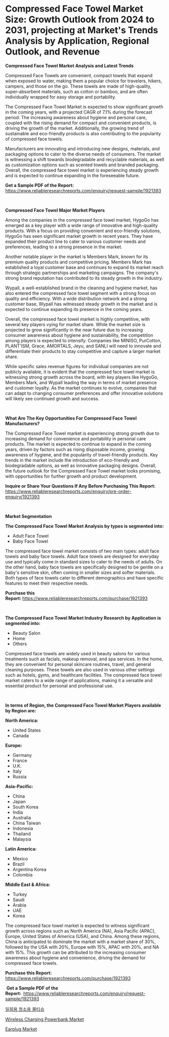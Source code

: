 <p><h1>Compressed Face Towel Market Size: Growth Outlook from 2024 to 2031, projecting at Market's Trends Analysis by Application, Regional Outlook, and Revenue</h1></p><p><strong>Compressed Face Towel Market Analysis and Latest Trends</strong></p>
<p><p>Compressed Face Towels are convenient, compact towels that expand when exposed to water, making them a popular choice for travelers, hikers, campers, and those on the go. These towels are made of high-quality, super-absorbent materials, such as cotton or bamboo, and are often individually wrapped for easy storage and portability.</p><p>The Compressed Face Towel Market is expected to show significant growth in the coming years, with a projected CAGR of 7.1% during the forecast period. The increasing awareness about hygiene and personal care, coupled with the rising demand for compact and convenient products, is driving the growth of the market. Additionally, the growing trend of sustainable and eco-friendly products is also contributing to the popularity of compressed face towels.</p><p>Manufacturers are innovating and introducing new designs, materials, and packaging options to cater to the diverse needs of consumers. The market is witnessing a shift towards biodegradable and recyclable materials, as well as customization options such as scented towels and branded packaging. Overall, the compressed face towel market is experiencing steady growth and is expected to continue expanding in the foreseeable future.</p></p>
<p><strong>Get a Sample PDF of the Report:&nbsp;</strong> <a href="https://www.reliableresearchreports.com/enquiry/request-sample/1921393">https://www.reliableresearchreports.com/enquiry/request-sample/1921393</a></p>
<p>&nbsp;</p>
<p><strong>Compressed Face Towel Major Market Players</strong></p>
<p><p>Among the companies in the compressed face towel market, HygoGo has emerged as a key player with a wide range of innovative and high-quality products. With a focus on providing convenient and eco-friendly solutions, HygoGo has seen significant market growth in recent years. They have expanded their product line to cater to various customer needs and preferences, leading to a strong presence in the market.</p><p>Another notable player in the market is Members Mark, known for its premium quality products and competitive pricing. Members Mark has established a loyal customer base and continues to expand its market reach through strategic partnerships and marketing campaigns. The company's strong brand reputation has contributed to its steady growth in the industry.</p><p>Wypall, a well-established brand in the cleaning and hygiene market, has also entered the compressed face towel segment with a strong focus on quality and efficiency. With a wide distribution network and a strong customer base, Wypall has witnessed steady growth in the market and is expected to continue expanding its presence in the coming years.</p><p>Overall, the compressed face towel market is highly competitive, with several key players vying for market share. While the market size is projected to grow significantly in the near future due to increasing consumer awareness about hygiene and sustainability, the competition among players is expected to intensify. Companies like MINISO, PurCotton, PLANT'ISM, Grace, AMORTALS, Jeyu, and SANLI will need to innovate and differentiate their products to stay competitive and capture a larger market share.</p><p>While specific sales revenue figures for individual companies are not publicly available, it is evident that the compressed face towel market is witnessing strong growth across the board, with key players like HygoGo, Members Mark, and Wypall leading the way in terms of market presence and customer loyalty. As the market continues to evolve, companies that can adapt to changing consumer preferences and offer innovative solutions will likely see continued growth and success.</p></p>
<p>&nbsp;</p>
<p><strong>What Are The Key Opportunities For Compressed Face Towel Manufacturers?</strong></p>
<p><p>The Compressed Face Towel market is experiencing strong growth due to increasing demand for convenience and portability in personal care products. The market is expected to continue to expand in the coming years, driven by factors such as rising disposable income, growing awareness of hygiene, and the popularity of travel-friendly products. Key trends in the market include the introduction of eco-friendly and biodegradable options, as well as innovative packaging designs. Overall, the future outlook for the Compressed Face Towel market looks promising, with opportunities for further growth and product development.</p></p>
<p><strong>Inquire or Share Your Questions If Any Before Purchasing This Report:</strong> <a href="https://www.reliableresearchreports.com/enquiry/pre-order-enquiry/1921393">https://www.reliableresearchreports.com/enquiry/pre-order-enquiry/1921393</a></p>
<p>&nbsp;</p>
<p><strong>Market Segmentation</strong></p>
<p><strong>The Compressed Face Towel Market Analysis by types is segmented into:</strong></p>
<p><ul><li>Adult Face Towel</li><li>Baby Face Towel</li></ul></p>
<p><p>The compressed face towel market consists of two main types: adult face towels and baby face towels. Adult face towels are designed for everyday use and typically come in standard sizes to cater to the needs of adults. On the other hand, baby face towels are specifically designed to be gentle on a baby's sensitive skin, often coming in smaller sizes and softer materials. Both types of face towels cater to different demographics and have specific features to meet their respective needs.</p></p>
<p><strong>Purchase this Report:&nbsp;</strong><a href="https://www.reliableresearchreports.com/purchase/1921393">https://www.reliableresearchreports.com/purchase/1921393</a></p>
<p>&nbsp;</p>
<p><strong>The Compressed Face Towel Market Industry Research by Application is segmented into:</strong></p>
<p><ul><li>Beauty Salon</li><li>Home</li><li>Others</li></ul></p>
<p><p>Compressed face towels are widely used in beauty salons for various treatments such as facials, makeup removal, and spa services. In the home, they are convenient for personal skincare routines, travel, and general cleaning purposes. These towels are also used in various other settings such as hotels, gyms, and healthcare facilities. The compressed face towel market caters to a wide range of applications, making it a versatile and essential product for personal and professional use.</p></p>
<p>&nbsp;</p>
<p><strong>In terms of Region, the Compressed Face Towel Market Players available by Region are:</strong></p>
<p>
    <p> <strong> North America: </strong>
        <ul>
            <li>United States</li>
            <li>Canada</li>
        </ul>
        </p> 
    <p> <strong> Europe: </strong>
        <ul>
            <li>Germany</li>
            <li>France</li>
            <li>U.K.</li>
            <li>Italy</li>
            <li>Russia</li>
        </ul>
        </p> 
    <p> <strong> Asia-Pacific: </strong>
        <ul>
            <li>China</li>
            <li>Japan</li>
            <li>South Korea</li>
            <li>India</li>
            <li>Australia</li>
            <li>China Taiwan</li>
            <li>Indonesia</li>
            <li>Thailand</li>
            <li>Malaysia</li>
        </ul>
        </p> 
    <p> <strong> Latin America: </strong>
        <ul>
            <li>Mexico</li>
            <li>Brazil</li>
            <li>Argentina Korea</li>
            <li>Colombia</li>
        </ul>
        </p> 
    <p> <strong> Middle East & Africa: </strong>
        <ul>
            <li>Turkey</li>
            <li>Saudi</li>
            <li>Arabia</li>
            <li>UAE</li>
            <li>Korea</li>
        </ul>
    </p>
    </p>
<p><p>The compressed face towel market is expected to witness significant growth across regions such as North America (NA), Asia Pacific (APAC), Europe, United States of America (USA), and China. Among these regions, China is anticipated to dominate the market with a market share of 30%, followed by the USA with 20%, Europe with 15%, APAC with 20%, and NA with 15%. This growth can be attributed to the increasing consumer awareness about hygiene and convenience, driving the demand for compressed face towels.</p></p>
<p><strong>Purchase this Report: </strong><a href="https://www.reliableresearchreports.com/purchase/1921393">https://www.reliableresearchreports.com/purchase/1921393</a></p>
<p>&nbsp;<strong>Get a Sample PDF of the Report:&nbsp;&nbsp;</strong><a href="https://www.reliableresearchreports.com/enquiry/request-sample/1921393">https://www.reliableresearchreports.com/enquiry/request-sample/1921393</a></p>
<p><strong></strong></p>
<p><p><a href="https://medium.com/@rickymetzdvm/%EC%9D%BC%ED%9A%8C%EC%9A%A9-%EC%B2%AD%EC%86%8C-%EC%99%80%EC%9D%B4%ED%94%84-%EC%8B%9C%EC%9E%A5%EC%9D%80-%EC%8B%9C%EC%9E%A5-%EC%A0%90%EC%9C%A0%EC%9C%A8-%ED%81%AC%EA%B8%B0-%EB%B0%8F-2031%EB%85%84%EA%B9%8C%EC%A7%80-%EC%98%88%EC%83%81%EB%90%9C-%EC%98%88%EC%B8%A1%EC%97%90-%EC%B4%88%EC%A0%90%EC%9D%84-%EB%A7%9E%EC%B6%A5%EB%8B%88%EB%8B%A4-17947f997f23">일회용 청소용 물티슈</a></p><p><a href="https://github.com/kosella/Market-Research-Report-List-2/blob/main/wireless-charging-powerbank-market.md">Wireless Charging Powerbank Market</a></p><p><a href="https://github.com/kufem1/Market-Research-Report-List-1/blob/main/earplug-market.md">Earplug Market</a></p></p>